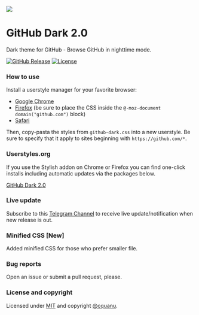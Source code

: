 ![](https://cquanu.github.io/github-dark/preview.png)

# GitHub Dark 2.0

Dark theme for GitHub - Browse GitHub in nighttime mode.

[![GitHub Release](https://img.shields.io/github/release/cquanu/github-dark.svg)](https://github.com/cquanu/github-dark/releases) 
[![License](https://img.shields.io/github/license/cquanu/github-dark.svg)](https://github.com/cquanu/github-dark/blob/master/LICENSE)

### How to use

Install a userstyle manager for your favorite browser:

- [Google Chrome](https://chrome.google.com/webstore/detail/stylish/fjnbnpbmkenffdnngjfgmeleoegfcffe?hl=en)
- [Firefox](https://addons.mozilla.org/en-US/firefox/addon/stylish/) (be sure to place the CSS inside the `@-moz-document domain("github.com")` block)
- [Safari](http://sobolev.us/stylish)

Then, copy-pasta the styles from `github-dark.css` into a new userstyle. Be sure to specify that it apply to sites beginning with `https://github.com/*`.

### Userstyles.org

If you use the Stylish addon on Chrome or Firefox you can find one-click installs including automatic updates via the packages below.

[GitHub Dark 2.0](https://userstyles.org/styles/128271)

### Live update

Subscribe to this [Telegram Channel](https://telegram.me/githubdark) to receive live update/notification when new release is out.

### Minified CSS [New]

Added minified CSS for those who prefer smaller file. 

### Bug reports

Open an issue or submit a pull request, please.

### License and copyright

Licensed under [MIT](LICENSE) and copyright [@cquanu](https://twitter.com/cquanu).

